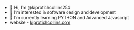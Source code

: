 - 👋 Hi, I’m @kiprotichcollins254 
- 👀 I’m interested in software design and development
- 🌱 I’m currently learning PYTHON and Advanced Javascript
- website - [kiprotichcollins.com](kiprotichcollins.com)

<!---
kiprotichcollins254/kiprotichcollins254 is a ✨ special ✨ repository because its `README.md` (this file) appears on your GitHub profile.
You can click the Preview link to take a look at your changes.
--->
